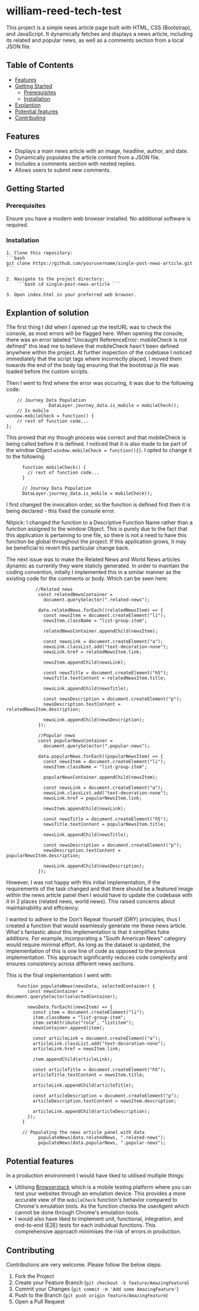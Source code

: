 # william-reed-tech-test

This project is a simple news article page built with HTML, CSS (Bootstrap), and JavaScript. It dynamically fetches and displays a news article, including its related and popular news, as well as a comments section from a local JSON file.

## Table of Contents

- [Features](#features)
- [Getting Started](#getting-started)
  - [Prerequisites](#prerequisites)
  - [Installation](#installation)
- [Explantion](#explantion)
- [Potential features](#potential-features)
- [Contributing](#contributing)

## Features

- Displays a main news article with an image, headline, author, and date.
- Dynamically populates the article content from a JSON file.
- Includes a comments section with nested replies.
- Allows users to submit new comments.

## Getting Started

### Prerequisites

Ensure you have a modern web browser installed. No additional software is required.

### Installation
    1. Clone this repository:
    ```bash
    git clone https://github.com/yourusername/single-post-news-article.git
    ```

    2. Navigate to the project directory:
        ```bash cd single-post-news-article ```

    3. Open index.html in your preferred web browser.

## Explantion of solution
The first thing I did when I opened up the testURL was to check the console, as most errors will be flagged here. When opening the console, there was an error labeled "Uncaught ReferenceError: mobileCheck is not defined" this lead me to believe that mobileCheck hasn't been defined anywhere within the project. At further inspection of the codebase I noticed immediately that the script tags where incorrectly placed, I moved them towards the end of the body tag ensuring that the bootstrap js file was loaded before the custom scripts. 


Then I went to find where the error was occuring, it was due to the following code: 

```
	// Journey Data Population
				DataLayer.journey_data.is_mobile = mobileCheck();
	// Is mobile
window.mobileCheck = function() {
    // rest of function code...
};

```

This proved that my though process was correct and that mobileCheck is being called before it is defined. I noticed that it is also made to be part of the window Object ```window.mobileCheck = function(){}```. I opted to change it to the following:

```
      function mobileCheck() {
        // rest of function code...
      }

      // Journey Data Population
      DataLayer.journey_data.is_mobile = mobileCheck();
```

I first changed the invocation order, so the function is defined first then it is being declared - this fixed the console error. 

Nitpick: I changed the function to a Descriptive Function Name rather than a function assigned to the window Object. This is purely due to the fact that this application is pertaining to one file, so there is not a need to have this function be global throughout the project. If this application grows, it may be beneficial to revert this particular change back.


The next issue was to make the Related News and World News articles dynamic as currently they were staticly generated. In order to maintain the coding convention, initally I implemented this in a similar manner as the existing code for the comments or body. Which can be seen here:

```
           //Related news
            const relatedNewsContainer =
              document.querySelector(".related-news");

            data.relatedNews.forEach((relatedNewsItem) => {
              const newsItem = document.createElement("li");
              newsItem.className = "list-group-item";

              relatedNewsContainer.appendChild(newsItem);

              const newsLink = document.createElement("a");
              newsLink.classList.add("text-decoration-none");
              newsLink.href = relatedNewsItem.link;

              newsItem.appendChild(newsLink);

              const newsTitle = document.createElement("h5");
              newsTitle.textContent = relatedNewsItem.title;

              newsLink.appendChild(newsTitle);

              const newsDescription = document.createElement("p");
              newsDescription.textContent = relatedNewsItem.description;

              newsLink.appendChild(newsDescription);
            });

            //Popular news
            const popularNewsContainer =
              document.querySelector(".popular-news");

            data.popularNews.forEach((popularNewsItem) => {
              const newsItem = document.createElement("li");
              newsItem.className = "list-group-item";

              popularNewsContainer.appendChild(newsItem);

              const newsLink = document.createElement("a");
              newsLink.classList.add("text-decoration-none");
              newsLink.href = popularNewsItem.link;

              newsItem.appendChild(newsLink);

              const newsTitle = document.createElement("h5");
              newsTitle.textContent = popularNewsItem.title;

              newsLink.appendChild(newsTitle);

              const newsDescription = document.createElement("p");
              newsDescription.textContent = popularNewsItem.description;

              newsLink.appendChild(newsDescription);
            });
```

However, I was not happy with this initial implementation, if the requirements of the task changed and that there should be a featured image within the news article panel then I would have to update the codebase with it in 2 places (related news, world news). This raised concerns about maintainability and efficiency. 

I wanted to adhere to the Don't Repeat Yourself (DRY) principles, thus I created a function that would seamlessly generate me these news article. What's fantastic about this implementation is that it simplifies futre additions. For example, incorporating a "South American News" category would require minimal effort. As long as the dataset is updated, the implementation of this is one line of code as opposed to the previous implementation. This approach significantly reduces code complexity and ensures consistency across different news sections.


This is the final implementation I went with:

```
    function populateNews(newsData, selectedContainer) {
        const newsContainer = document.querySelector(selectedContainer);

        newsData.forEach((newsItem) => {
          const item = document.createElement("li");
          item.className = "list-group-item";
          item.setAttribute("role", "listitem");
          newsContainer.append(item);

          const articleLink = document.createElement("a");
          articleLink.classList.add("text-decoration-none");
          articleLink.href = newsItem.link;

          item.appendChild(articleLink);

          const articleTitle = document.createElement("h5");
          articleTitle.textContent = newsItem.title;

          articleLink.appendChild(articleTitle);

          const articleDescription = document.createElement("p");
          articleDescription.textContent = newsItem.description;

          articleLink.appendChild(articleDescription);
        });
      }
```

```
      // Populating the news article panel with data
            populateNews(data.relatedNews, ".related-news");
            populateNews(data.popularNews, ".popular-news");
```

## Potential features
In a production environment I would have liked to utilised multiple things: 

* Utilising [Browserstack](https://www.browserstack.com/) which is a mobile testing platform where you can test your websites through an emulation device. This provides a more accurate view of the `mobileCheck` function's behavior compared to Chrome's emulation tools. As the function checks the userAgent which cannot be done through Chrome's emulation tools.
* I would also have liked to Implement unit, functional, integration, and end-to-end (E2E) tests for each individual functions. This comprehensive approach minimises the risk of errors in production.


## Contributing

Contributions are very welcome. Please follow the below steps:

1. Fork the Project
2. Create your Feature Branch (`git checkout -b feature/AmazingFeature`)
3. Commit your Changes (`git commit -m 'Add some AmazingFeature'`)
4. Push to the Branch (`git push origin feature/AmazingFeature`)
5. Open a Pull Request